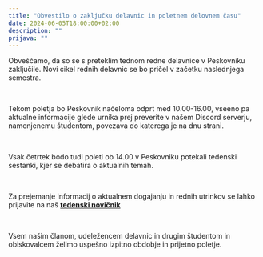 ```yaml
---
title: "Obvestilo o zaključku delavnic in poletnem delovnem času"
date: 2024-06-05T18:00:00+02:00
description: ""
prijava: ""
---
```


Obveščamo, da so se s preteklim tednom redne delavnice v Peskovniku zaključile.
Novi cikel rednih delavnic se bo pričel v začetku naslednjega semestra.

&nbsp;

Tekom poletja bo Peskovnik načeloma odprt med 10.00-16.00, vseeno pa aktualne informacije glede urnika prej preverite v našem Discord serverju, namenjenemu študentom, povezava do katerega je na dnu strani.

&nbsp;

Vsak četrtek bodo tudi poleti ob 14.00 v Peskovniku potekali tedenski sestanki, kjer se debatira o aktualnih temah.

&nbsp;

Za prejemanje informacij o aktualnem dogajanju in rednih utrinkov se lahko prijavite na naš **[tedenski novičnik](https://5915.squalomail.net/index.php?option=com_subscribe_form&view=embed&id=15)**

&nbsp;

Vsem našim članom, udeležencem delavnic in drugim študentom in obiskovalcem želimo uspešno izpitno obdobje in prijetno poletje.


